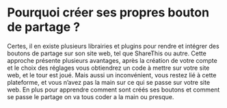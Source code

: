 # Pourquoi créer ses propres bouton de partage ?

Certes, il en existe plusieurs librairies et plugins pour rendre et intégrer des boutons de partage sur son site web, tel que ShareThis ou autre. Cette approche présente plusieurs avantages, après la création de votre compte et le choix des réglages vous obtiendrez un code à mettre sur votre site web, et le tour est joué. Mais aussi un inconvénient, vous restez lié à cette plateforme, et vous n’avez pas la main sur ce qui se passe sur votre site web. En plus pour apprendre comment sont créés ses boutons et comment se passe le partage on va tous coder a la main ou presque. 

